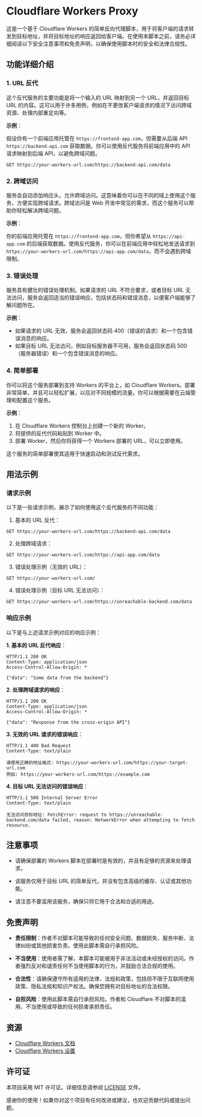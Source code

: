 # Cloudflare Workers Proxy

这是一个基于 Cloudflare Workers 的简单反向代理脚本，用于将客户端的请求转发到目标地址，并将目标地址的响应返回给客户端。在使用本脚本之前，请务必详细阅读以下安全注意事项和免责声明，以确保使用脚本时的安全和法律合规性。


## 功能详细介绍

### 1. URL 反代

这个反代服务的主要功能是将一个输入的 URL 映射到另一个 URL，并返回目标 URL 的内容。这可以用于许多用例，例如在不更改客户端请求的情况下访问跨域资源、处理内部重定向等。

**示例**：

假设你有一个前端应用托管在 `https://frontend-app.com`，但需要从后端 API `https://backend-api.com` 获取数据。你可以使用反代服务将前端应用中的 API 请求映射到后端 API，以避免跨域问题。

```
GET https://your-workers-url.com/https://backend-api.com/data
```

### 2. 跨域访问

服务会自动添加响应头，允许跨域访问。这意味着你可以在不同的域上使用这个服务，方便实现跨域请求。跨域访问是 Web 开发中常见的需求，而这个服务可以帮助你轻松解决跨域问题。

**示例**：

你的前端应用托管在 `https://frontend-app.com`，但你希望从 `https://api-app.com` 的后端获取数据。使用反代服务，你可以在前端应用中轻松地发送请求到 `https://your-workers-url.com/https://api-app.com/data`，而不会遇到跨域限制。

### 3. 错误处理

服务具有健壮的错误处理机制。如果请求的 URL 不符合要求，或者目标 URL 无法访问，服务会返回适当的错误响应，包括状态码和错误消息，以便客户端能够了解问题所在。

**示例**：

- 如果请求的 URL 无效，服务会返回状态码 400（错误的请求）和一个包含错误消息的响应。
- 如果目标 URL 无法访问，例如目标服务器不可用，服务会返回状态码 500（服务器错误）和一个包含错误消息的响应。

### 4. 简单部署

你可以将这个服务部署到支持 Workers 的平台上，如 Cloudflare Workers。部署非常简单，并且可以轻松扩展，以应对不同规模的流量。你可以根据需要在云端管理和配置这个服务。

**示例**：

1. 在 Cloudflare Workers 控制台上创建一个新的 Worker。
2. 将提供的反代代码粘贴到 Worker 中。
3. 部署 Worker，然后你将获得一个 Workers 部署的 URL，可以立即使用。

这个服务的简单部署使其适用于快速启动和测试反代需求。

## 用法示例

### 请求示例

以下是一些请求示例，展示了如何使用这个反代服务的不同功能：

1. 基本的 URL 反代：

```
GET https://your-workers-url.com/https://backend-api.com/data
```

2. 处理跨域请求：

```
GET https://your-workers-url.com/https://api-app.com/data
```

3. 错误处理示例（无效的 URL）：

```
GET https://your-workers-url.com/
```

4. 错误处理示例（目标 URL 无法访问）：

```
GET https://your-workers-url.com/https://unreachable-backend.com/data
```

### 响应示例

以下是与上述请求示例对应的响应示例：

**1. 基本的 URL 反代响应**：

```
HTTP/1.1 200 OK
Content-Type: application/json
Access-Control-Allow-Origin: *

{"data": "Some data from the backend"}
```

**2. 处理跨域请求的响应**：

```
HTTP/1.1 200 OK
Content-Type: application/json
Access-Control-Allow-Origin: *

{"data": "Response from the cross-origin API"}
```

**3. 无效的 URL 请求的错误响应**：

```
HTTP/1.1 400 Bad Request
Content-Type: text/plain

请使用正确的地址格式: https://your-workers-url.com/https://your-target-url.com
例如: https://your-workers-url.com/https://example.com
```

**4. 目标 URL 无法访问的错误响应**：

```
HTTP/1.1 500 Internal Server Error
Content-Type: text/plain

无法访问目标地址: FetchError: request to https://unreachable-backend.com/data failed, reason: NetworkError when attempting to fetch resource.
```

## 注意事项

- 请确保部署的 Workers 脚本在部署时是有效的，并且有足够的资源来处理请求。

- 该服务仅用于目标 URL 的简单反代，并没有包含高级的缓存、认证或其他功能。

- 请注意不要滥用该服务，确保只将它用于合法和合适的用途。


## 免责声明

- **责任限制**：作者不对脚本可能导致的任何安全问题、数据损失、服务中断、法律纠纷或其他损害负责。使用此脚本需自行承担风险。
  
- **不当使用**：使用者需了解，本脚本可能被用于非法活动或未经授权的访问。作者强烈反对和谴责任何不当使用脚本的行为，并鼓励合法合规的使用。

- **合法性**：请确保遵守所有适用的法律、法规和政策，包括但不限于互联网使用政策、隐私法规和知识产权法。确保您拥有对目标地址的合法权限。

- **自担风险**：使用此脚本需自行承担风险。作者和 Cloudflare 不对脚本的滥用、不当使用或导致的任何损害承担责任。

## 资源

- [Cloudflare Workers 文档](https://developers.cloudflare.com/workers)
- [Cloudflare Workers 设置](https://developers.cloudflare.com/workers/platform/settings)

## 许可证

本项目采用 MIT 许可证。详细信息请参阅 [LICENSE](LICENSE) 文件。

感谢你的使用！如果你对这个项目有任何改进或建议，也欢迎贡献代码或提出问题。
